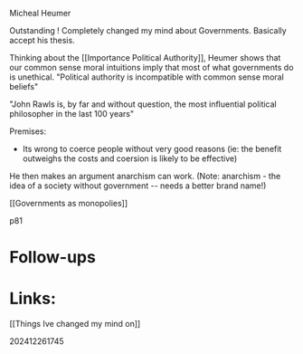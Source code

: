 Micheal Heumer

Outstanding ! Completely changed my mind about Governments. Basically accept his thesis. 

Thinking about the [[Importance Political Authority]], Heumer shows that our common sense moral intuitions imply that most of what governments do is unethical.
"Political authority is incompatible with common sense moral beliefs"

"John Rawls is, by far and without question, the most influential political philosopher in the last 100 years"

Premises: 
- Its wrong to coerce people without very good reasons
	(ie: the benefit outweighs the costs and coersion is likely to be effective)

He then makes an argument anarchism can work.  (Note: anarchism - the idea of a society without government -- needs a better brand name!)

[[Governments as monopolies]]


p81


# Follow-ups


# Links: 
[[Things Ive changed my mind on]]


202412261745
